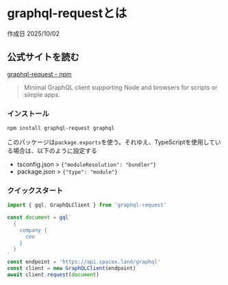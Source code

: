 # graphql-requestとは

作成日 2025/10/02

## 公式サイトを読む

[graphql-request - npm](https://www.npmjs.com/package/graphql-request)

> Minimal GraphQL client supporting Node and browsers for scripts or simple apps.

### インストール

```bash
npm install graphql-request graphql
```

このパッケージは`package.exports`を使う。それゆえ、TypeScriptを使用している場合は、以下のように設定する

- tsconfig.json > `{"moduleResolution": "bundler"}`
- package.json > `{"type": "module"}`

### クイックスタート

```javascript
import { gql, GraphQLClient } from 'graphql-request'

const document = gql`
  {
    company {
      ceo
    }
  }
`
const endpoint = 'https://api.spacex.land/graphql'
const client = new GraphQLClient(endpoint)
await client.request(document)
```
